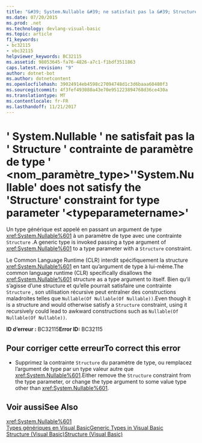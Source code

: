 ```yaml
---
title: "&#39; System.Nullable &#39; ne satisfait pas la &#39; Structure &#39; contrainte de paramètre de type &#39; &lt;nom_paramètre_type&gt;&#39;"
ms.date: 07/20/2015
ms.prod: .net
ms.technology: devlang-visual-basic
ms.topic: article
f1_keywords:
- bc32115
- vbc32115
helpviewer_keywords: BC32115
ms.assetid: 98053645-fa76-4826-a7c1-f1bdf3511863
caps.latest.revision: "9"
author: dotnet-bot
ms.author: dotnetcontent
ms.openlocfilehash: 39024914eb4598c27094748d1c3d6baaa60480f3
ms.sourcegitcommit: 4f3fef493080a43e70e951223894768d36ce430a
ms.translationtype: MT
ms.contentlocale: fr-FR
ms.lasthandoff: 11/21/2017
---
```

# <a name="39systemnullable39-does-not-satisfy-the-39structure39-constraint-for-type-parameter-39lttypeparameternamegt39"></a><span data-ttu-id="078f3-102">&#39; System.Nullable &#39; ne satisfait pas la &#39; Structure &#39; contrainte de paramètre de type &#39; &lt;nom_paramètre_type&gt;&#39;</span><span class="sxs-lookup"><span data-stu-id="078f3-102">&#39;System.Nullable&#39; does not satisfy the &#39;Structure&#39; constraint for type parameter &#39;&lt;typeparametername&gt;&#39;</span></span>
<span data-ttu-id="078f3-103">Un type générique est appelé en passant un argument de type <xref:System.Nullable%601> à un paramètre de type avec une contrainte `Structure` .</span><span class="sxs-lookup"><span data-stu-id="078f3-103">A generic type is invoked passing a type argument of <xref:System.Nullable%601> to a type parameter with a `Structure` constraint.</span></span>  
  
 <span data-ttu-id="078f3-104">Le Common Language Runtime (CLR) interdit spécifiquement la structure <xref:System.Nullable%601> en tant qu’argument de type à lui-même.</span><span class="sxs-lookup"><span data-stu-id="078f3-104">The common language runtime (CLR) specifically disallows the <xref:System.Nullable%601> structure as a type argument to itself.</span></span> <span data-ttu-id="078f3-105">Bien qu’il s’agisse d’une structure et qu’elle pourrait satisfaire une contrainte `Structure` , son utilisation récursive peut entraîner des constructions maladroites telles que `Nullable(Of Nullable(Of Nullable))`.</span><span class="sxs-lookup"><span data-stu-id="078f3-105">Even though it is a structure and would otherwise satisfy a `Structure` constraint, using it recursively could lead to awkward constructions such as `Nullable(Of Nullable(Of Nullable))`.</span></span>  
  
 <span data-ttu-id="078f3-106">**ID d’erreur :** BC32115</span><span class="sxs-lookup"><span data-stu-id="078f3-106">**Error ID:** BC32115</span></span>  
  
## <a name="to-correct-this-error"></a><span data-ttu-id="078f3-107">Pour corriger cette erreur</span><span class="sxs-lookup"><span data-stu-id="078f3-107">To correct this error</span></span>  
  
-   <span data-ttu-id="078f3-108">Supprimez la contrainte `Structure` du paramètre de type, ou remplacez l’argument de type par un type valeur autre que <xref:System.Nullable%601>.</span><span class="sxs-lookup"><span data-stu-id="078f3-108">Either remove the `Structure` constraint from the type parameter, or change the type argument to some value type other than <xref:System.Nullable%601>.</span></span>  
  
## <a name="see-also"></a><span data-ttu-id="078f3-109">Voir aussi</span><span class="sxs-lookup"><span data-stu-id="078f3-109">See Also</span></span>  
 <xref:System.Nullable%601>  
 [<span data-ttu-id="078f3-110">Types génériques en Visual Basic</span><span class="sxs-lookup"><span data-stu-id="078f3-110">Generic Types in Visual Basic</span></span>](../../visual-basic/programming-guide/language-features/data-types/generic-types.md)  
 [<span data-ttu-id="078f3-111">Structure (Visual Basic)</span><span class="sxs-lookup"><span data-stu-id="078f3-111">Structure (Visual Basic)</span></span>](http://msdn.microsoft.com/en-us/263ce115-ac36-4c05-8cb7-0e0eead5c6d0)

